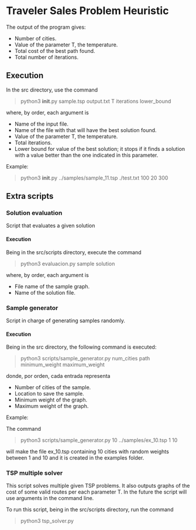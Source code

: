 # Traveler Sales Problem Heuristic

The output of the program gives:
- Number of cities.
- Value of the parameter T, the temperature.
- Total cost of the best path found.
- Total number of iterations.

## Execution

In the src directory, use the command

> python3 __init__.py sample.tsp output.txt T iterations lower_bound

where, by order, each argument is

- Name of the input file.
- Name of the file with that will have the best solution found.
- Value of the parameter T, the temperature.
- Total iterations.
- Lower bound for value of the best solution; it stops if it finds a solution with a value better than the one indicated in this parameter.

Example:

> python3 __init__.py ../samples/sample_11.tsp ./test.txt 100 20 300

## Extra scripts

### Solution evaluation

Script that evaluates a given solution

#### Execution

Being in the src/scripts directory, execute the command

> python3 evaluacion.py sample solution

where, by order, each argument is

- File name of the sample graph.
- Name of the solution file.

### Sample generator

Script in charge of generating samples randomly.

#### Execution

Being in the src directory, the following command is executed:

> python3 scripts/sample_generator.py num_cities path minimum_weight maximum_weight 

donde, por orden, cada entrada representa

- Number of cities of the sample.
- Location to save the sample.
- Minimum weight of the graph.
- Maximum weight of the graph.

Example:

The command

> python3 scripts/sample_generator.py 10 ../samples/ex_10.tsp 1 10

will make the file ex_10.tsp containing 10 cities with random weights between 1 and 10 and it is created in the examples folder.

### TSP multiple solver

This script solves multiple given TSP problems. It also outputs graphs of the cost of some valid routes per each parameter T. In the future the script will use arguments in the command line.

To run this script, being in the src/scripts directory, run the command

> python3 tsp_solver.py
